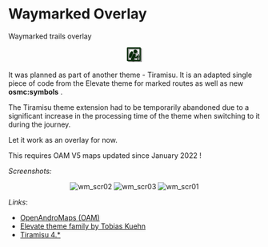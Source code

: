 # Waymarked Overlay

Waymarked trails overlay
<div align="center">

![Waymarked.png](Waymarked.png)

</div>
 
It was planned as part of another theme - Tiramisu. It is an adapted single piece of code from the Elevate theme for marked routes as well as new **osmc:symbols** .

The Tiramisu theme extension had to be temporarily abandoned due to a significant increase in the processing time of the theme when switching to it during the journey.

Let it work as an overlay for now.

This requires OAM V5 maps updated since January 2022 !

_Screenshots:_

<div align="center">

![wm_scr02](https://user-images.githubusercontent.com/35865856/153622829-07f556b5-685c-4a04-879e-0f2b0ae79a71.jpg)
![wm_scr03](https://user-images.githubusercontent.com/35865856/153622821-e213e15a-969a-41e0-b443-d20e773e00b2.jpg)
![wm_scr01](https://user-images.githubusercontent.com/35865856/153622835-293d8db0-d3e2-4c4b-bde3-b1360bee96b6.jpg)

</div>

_Links_:

- [OpenAndroMaps (OAM)](https://www.openandromaps.org/en/home_en)
- [Elevate theme family by Tobias Kuehn](https://www.openandromaps.org/en/legend/elevate-mountain-hike-theme)
- [Tiramisu 4.*](https://github.com/IgorMagellan/Tiramisu)
